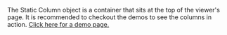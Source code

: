 The Static Column object is a container that sits at the top of the viewer's page. It is recommended to checkout the demos to see the columns in action. [Click here for a demo page.](/static-column-demo)
